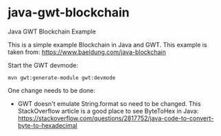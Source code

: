 # java-gwt-blockchain
Java GWT Blockchain Example

This is a simple example Blockchain in Java and GWT. 
This example is taken from: https://www.baeldung.com/java-blockchain

Start the GWT devmode:
```
mvn gwt:generate-module gwt:devmode
```

One change needs to be done:
- GWT doesn't emulate String.format so need to be changed. This StackOverflow article 
is a good place to see ByteToHex in Java: 
https://stackoverflow.com/questions/2817752/java-code-to-convert-byte-to-hexadecimal
